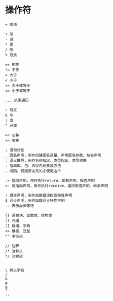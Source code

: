 # 操作符
    = 赋值

    + 加
    - 减
    * 乘
    / 除
    % 取余

    == 相等
    != 不等
    > 大于
    < 小于
    >= 大于或等于
    <= 小于或等于

    ... 范围遍历

    ~ 取反
    & 与
    | 或
    ^ 异或

    << 左移
    >> 右移

    ; 语句分割
    _ 匿名声明，用作创建匿名变量、声明匿名参数、缺省声明
    : 语义推导，用作名称指定、类型指定、类型转换
    . 指向库、包、协议内元素或方法
    , 间隔，有顺序关系的才使用这个

    -> 指向声明，用作执行return、函数声明、报告声明
    <- 反指向声明，用作执行receive、遍历取值声明、继承声明
    
    ! 报告声明，用作函数错误检查特性声明
    $ 异步声明，用作函数异步特性声明
    .. 表示异步等待

    {} 语句块、函数体、结构体
    () 元组
    [] 数组、字典
    <> 模板、泛型
    "" 字符串

    // 注释
    /* 注释头
    */ 注释尾


    \ 转义字符
    / 
    &
    #
    @
    `
    ''
